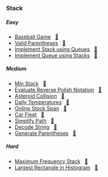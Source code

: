 ### Stack

##### Easy
- [Baseball Game](https://leetcode.com/problems/baseball-game/description/) &nbsp;&nbsp;[📄](/stack/BaseballGame.java)
- [Valid Parentheses](https://leetcode.com/problems/valid-parentheses/description/) &nbsp;&nbsp;[📄](/stack/ValidParentheses.java)
- [Implement Stack using Queues](https://leetcode.com/problems/implement-stack-using-queues/description/) &nbsp;&nbsp;[📄](/stack/ImplementStackusingQueues.java)
- [Implement Queue using Stacks](https://leetcode.com/problems/implement-queue-using-stacks/description/) &nbsp;&nbsp;[📄](/stack/ImplementQueueusingStacks.java)

##### Medium
- [Min Stack](https://leetcode.com/problems/min-stack/description/) &nbsp;&nbsp;[📄](/stack/MinStack.java)
- [Evaluate Reverse Polish Notation](https://leetcode.com/problems/evaluate-reverse-polish-notation/description/) &nbsp;&nbsp;[📄](/stack/EvaluateReversePolishNotation.java)
- [Asteroid Collision](https://leetcode.com/problems/asteroid-collision/description/) &nbsp;&nbsp;[📄](/stack/AsteroidCollision.java)
- [Daily Temperatures](https://leetcode.com/problems/daily-temperatures/description/) &nbsp;&nbsp;[📄](/stack/DailyTemperatures.java)
- [Online Stock Span](https://leetcode.com/problems/online-stock-span/description/) &nbsp;&nbsp;[📄](/stack/OnlineStockSpan.java)
- [Car Fleet](https://leetcode.com/problems/car-fleet/description/) &nbsp;&nbsp;[📄](/stack/CarFleet.java)
- [Simplify Path](https://leetcode.com/problems/simplify-path/description/) &nbsp;&nbsp;[📄](/stack/SimplifyPath.java)
- [Decode String](https://leetcode.com/problems/decode-string/description/) &nbsp;&nbsp;[📄](/stack/DecodeString.java)
- [Generate Parentheses](https://leetcode.com/problems/generate-parentheses/description/) &nbsp;&nbsp;[📄](/stack/GenerateParentheses.java)

##### Hard
- [Maximum Frequency Stack](https://leetcode.com/problems/maximum-frequency-stack/) &nbsp;&nbsp;[📄](/stack/MaximumFrequencyStack.java)
- [Largest Rectangle in Histogram](https://leetcode.com/problems/largest-rectangle-in-histogram/description/) &nbsp;&nbsp;[📄](/stack/LargestRectangleinHistogram.java)